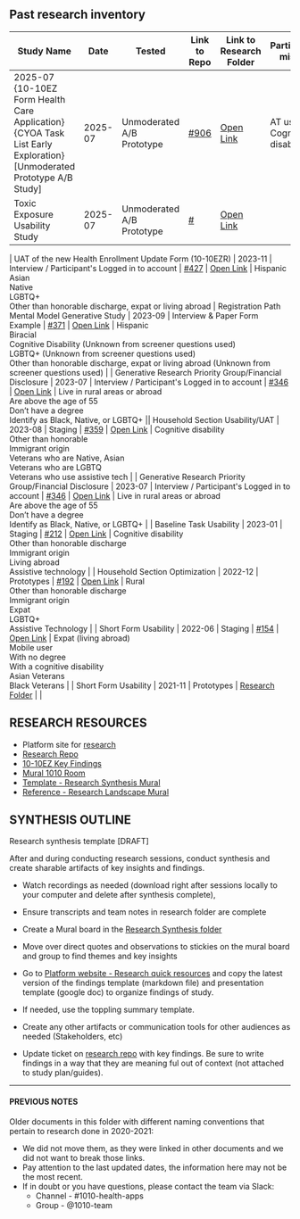 
## Past research inventory
| Study Name                     | Date    | Tested     | Link to Repo                                                                                                                                                                      | Link to Research Folder                                                                                        | Participants missing                                                                                                      |
| ------------------------------ | ------- | ---------- | --------------------------------------------------------------------------------------------------------------------------------------------------------------------------------- | -------------------------------------------------------------------------------------------------------------------- | ------------------------------------------------------------------------------------------------------------------------- |
| 2025-07 {10-10EZ Form Health Care Application} {CYOA Task List Early Exploration} [Unmoderated Prototype A/B Study] | 2025-07 | Unmoderated A/B Prototype    | [#906](https://github.com/department-of-veterans-affairs/va.gov-research-repository/issues/906)                                                                                   | [Open Link](https://github.com/department-of-veterans-affairs/va.gov-team/tree/master/products/health-care/application/va-application/research/2025-06-Task%20List%20and%20Traditional%20Form%20Unmoderated)  |  AT users</br>Cognitive disability |
| Toxic Exposure Usability Study | 2025-07 | Unmoderated A/B Prototype    | [#](https://github.com/department-of-veterans-affairs/va.gov-research-repository/issues/#)                                                                                   | [Open Link](https://github.com/department-of-veterans-affairs/va.gov-team/tree/master/products/health-care/application/va-application/research/2024-04-ToxicExposure-UsabilityStudy)  |   |

| UAT of the new Health Enrollment Update Form (10-10EZR) | 2023-11 | Interview / Participant's Logged in to account    | [#427](https://github.com/department-of-veterans-affairs/va.gov-research-repository/issues/427)                                                                                   | [Open Link](url)  |  Hispanic<br/>Asian<br/>Native<br/>LGBTQ+ <br/>Other than honorable discharge, expat or living abroad | Registration Path Mental Model Generative Study         | 2023-09 | Interview & Paper Form Example    | [#371](https://github.com/department-of-veterans-affairs/va.gov-research-repository/issues/371)                                                                                   | [Open Link](url)  |  Hispanic<br/>Biracial<br/>Cognitive Disability (Unknown from screener questions used)<br/>LGBTQ+ (Unknown from screener questions used)<br/>Other than honorable discharge, expat or living abroad (Unknown from screener questions used) |
| Generative Research Priority Group/Financial Disclosure        | 2023-07 | Interview  / Participant's Logged in to account  | [#346](https://github.com/department-of-veterans-affairs/va.gov-research-repository/issues/346)                                                                                   | [Open Link](url)  | Live in rural areas or abroad<br>Are above the age of 55<br>Don’t have a degree<br>Identify as Black, Native, or LGBTQ+   || Household Section Usability/UAT         | 2023-08 | Staging    | [#359](https://github.com/department-of-veterans-affairs/va.gov-research-repository/issues/359)                                                                                   | [Open Link](url)  |  Cognitive disability<br>Other than honorable<br>Immigrant origin<br>Veterans who are Native, Asian<br>Veterans who are LGBTQ<br>Veterans who use assistive tech |
| Generative Research Priority Group/Financial Disclosure        | 2023-07 | Interview  / Participant's Logged in to account  | [#346](https://github.com/department-of-veterans-affairs/va.gov-research-repository/issues/346)                                                                                   | [Open Link](url)  | Live in rural areas or abroad<br>Are above the age of 55<br>Don’t have a degree<br>Identify as Black, Native, or LGBTQ+   |
| Baseline Task Usability        | 2023-01 | Staging    | [#212](https://github.com/department-of-veterans-affairs/va.gov-research-repository/issues/212)                                                                                   | [Open Link](https://docs.google.com/spreadsheets/d/1pq7TSHZonfpzAQBJj6B2geGHlNUwZEs4DzEvxcRgu0o/edit#gid=482166358)  | Cognitive disability<br>Other than honorable discharge<br>Immigrant origin<br>Living abroad<br>Assistive technology       |
| Household Section Optimization | 2022-12 | Prototypes | [#192](https://github.com/department-of-veterans-affairs/va.gov-research-repository/issues/192)                                                                                   | [Open Link](https://docs.google.com/spreadsheets/d/1pq7TSHZonfpzAQBJj6B2geGHlNUwZEs4DzEvxcRgu0o/edit#gid=1293217227) | Rural<br>Other than honorable discharge<br>Immigrant origin<br>Expat<br>LGBTQ+<br>Assistive Technology                    |
| Short Form Usability           | 2022-06 | Staging    | [#154](https://github.com/department-of-veterans-affairs/va.gov-research-repository/issues/154)                                                                                   | [Open Link](https://docs.google.com/spreadsheets/d/1pq7TSHZonfpzAQBJj6B2geGHlNUwZEs4DzEvxcRgu0o/edit#gid=1241167697) | Expat (living abroad)<br>Mobile user<br>With no degree<br>With a cognitive disability<br>Asian Veterans<br>Black Veterans |
| Short Form Usability           | 2021-11 | Prototypes | [Research Folder](https://github.com/department-of-veterans-affairs/va.gov-team/tree/master/products/health-care/application/va-application/research/short-form-usability-nov-21) |                                                                                                                      |


## RESEARCH RESOURCES

- Platform site for [research](https://depo-platform-documentation.scrollhelp.site/research-design/research-at-va)
- [Research Repo](https://github.com/department-of-veterans-affairs/va.gov-research-repository/projects/1) 
- [10-10EZ Key Findings](https://github.com/department-of-veterans-affairs/va.gov-team/blob/master/products/health-care/application/va-application/research/key-findings.md)
- [Mural 1010 Room](https://app.mural.co/invitation/room/1670613238628?code=a67c337f0cd645d18b1b99d77f3743e1&sender=uadf1ed7fe7c76f0914967329)
- [Template - Research Synthesis Mural](https://app.mural.co/t/departmentofveteransaffairs9999/m/departmentofveteransaffairs9999/1696943969535/ebeb7ce2f9bb547e6652d68ee6dd2e8b8f3fb55e?sender=ubf5503bf47b6eb1e92730053)
- [Reference - Research Landscape Mural](https://app.mural.co/t/departmentofveteransaffairs9999/m/departmentofveteransaffairs9999/1697039977149/b8a5ea90748703093cdcb405b84463e515cfea2a?sender=ubf5503bf47b6eb1e92730053)



## SYNTHESIS OUTLINE

Research synthesis template [DRAFT]

After and during conducting research sessions, conduct synthesis and create sharable artifacts of key insights and findings.

- Watch recordings as needed (download right after sessions locally to your computer and delete after synthesis complete), 
- Ensure transcripts and team notes in research folder are complete
- Create a Mural board in the [Research Synthesis folder](https://app.mural.co/t/departmentofveteransaffairs9999/r/1670613238628?folderUuid=19c6c5a7-abf7-4a78-871a-a2993ca57681)
- Move over direct quotes and observations to stickies on the mural board and group to find themes and key insights

- Go to [Platform website - Research quick resources](https://depo-platform-documentation.scrollhelp.site/research-design/research-at-va) and copy the latest version of the findings template (markdown file) and presentation template (google doc) to organize findings of study.
- If needed, use the toppling summary template.

- Create any other artifacts or communication tools for other audiences as needed (Stakeholders, etc)


- Update ticket on [research repo](https://github.com/department-of-veterans-affairs/va.gov-research-repository/projects/1) with key findings. Be sure to write findings in a way that they are meaning ful out of context (not attached to study plan/guides).

---


#### PREVIOUS NOTES
Older documents in this folder with different naming conventions that pertain to research done in 2020-2021: 
- We did not move them, as they were linked in other documents and we did not want to break those links.
- Pay attention to the last updated dates, the information here may not be the most recent.
-  If in doubt or you have questions, please contact the team via Slack:
     -  Channel - #1010-health-apps
     -  Group - @1010-team
